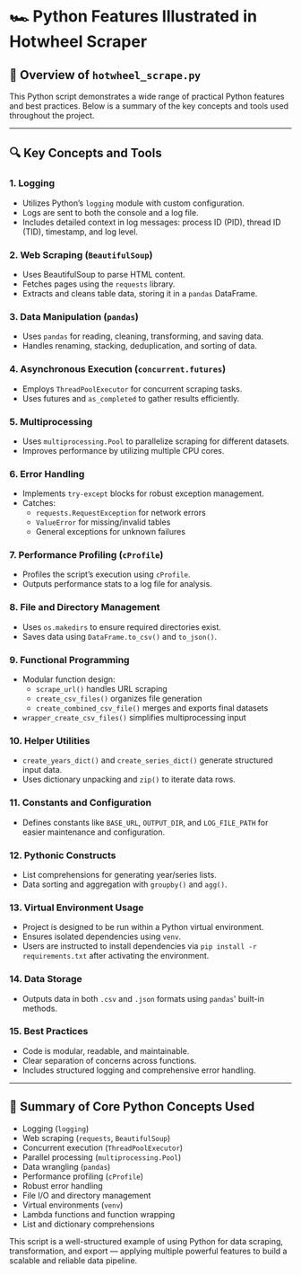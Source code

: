 # 🏎️ Python Features Illustrated in Hotwheel Scraper

## 📘 Overview of `hotwheel_scrape.py`

This Python script demonstrates a wide range of practical Python features and best practices. Below is 
a summary of the key concepts and tools used throughout the project.

---

## 🔍 Key Concepts and Tools

### 1. Logging
- Utilizes Python’s `logging` module with custom configuration.
- Logs are sent to both the console and a log file.
- Includes detailed context in log messages: process ID (PID), thread ID (TID), timestamp, and log level.

### 2. Web Scraping (`BeautifulSoup`)
- Uses BeautifulSoup to parse HTML content.
- Fetches pages using the `requests` library.
- Extracts and cleans table data, storing it in a `pandas` DataFrame.

### 3. Data Manipulation (`pandas`)
- Uses `pandas` for reading, cleaning, transforming, and saving data.
- Handles renaming, stacking, deduplication, and sorting of data.

### 4. Asynchronous Execution (`concurrent.futures`)
- Employs `ThreadPoolExecutor` for concurrent scraping tasks.
- Uses futures and `as_completed` to gather results efficiently.

### 5. Multiprocessing
- Uses `multiprocessing.Pool` to parallelize scraping for different datasets.
- Improves performance by utilizing multiple CPU cores.

### 6. Error Handling
- Implements `try-except` blocks for robust exception management.
- Catches:
  - `requests.RequestException` for network errors
  - `ValueError` for missing/invalid tables
  - General exceptions for unknown failures

### 7. Performance Profiling (`cProfile`)
- Profiles the script’s execution using `cProfile`.
- Outputs performance stats to a log file for analysis.

### 8. File and Directory Management
- Uses `os.makedirs` to ensure required directories exist.
- Saves data using `DataFrame.to_csv()` and `to_json()`.

### 9. Functional Programming
- Modular function design:
  - `scrape_url()` handles URL scraping
  - `create_csv_files()` organizes file generation
  - `create_combined_csv_file()` merges and exports final datasets
- `wrapper_create_csv_files()` simplifies multiprocessing input

### 10. Helper Utilities
- `create_years_dict()` and `create_series_dict()` generate structured input data.
- Uses dictionary unpacking and `zip()` to iterate data rows.

### 11. Constants and Configuration
- Defines constants like `BASE_URL`, `OUTPUT_DIR`, and `LOG_FILE_PATH` for easier maintenance and 
configuration.

### 12. Pythonic Constructs
- List comprehensions for generating year/series lists.
- Data sorting and aggregation with `groupby()` and `agg()`.

### 13. Virtual Environment Usage
- Project is designed to be run within a Python virtual environment.
- Ensures isolated dependencies using `venv`.
- Users are instructed to install dependencies via `pip install -r requirements.txt` 
after activating the environment.

### 14. Data Storage
- Outputs data in both `.csv` and `.json` formats using `pandas`' built-in methods.

### 15. Best Practices
- Code is modular, readable, and maintainable.
- Clear separation of concerns across functions.
- Includes structured logging and comprehensive error handling.

---

## 🧠 Summary of Core Python Concepts Used
- Logging (`logging`)
- Web scraping (`requests`, `BeautifulSoup`)
- Concurrent execution (`ThreadPoolExecutor`)
- Parallel processing (`multiprocessing.Pool`)
- Data wrangling (`pandas`)
- Performance profiling (`cProfile`)
- Robust error handling
- File I/O and directory management
- Virtual environments (`venv`)
- Lambda functions and function wrapping
- List and dictionary comprehensions

This script is a well-structured example of using Python for data scraping, transformation, 
and export — applying multiple powerful features to build a scalable and reliable data pipeline.
